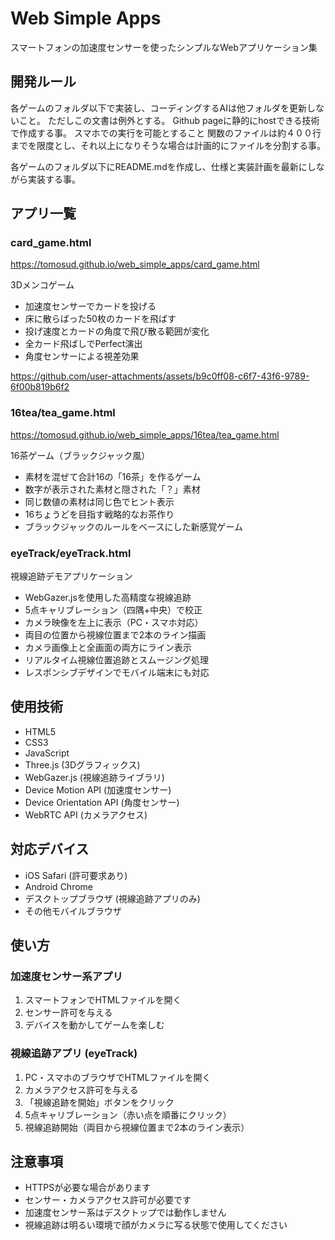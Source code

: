 # Web Simple Apps

スマートフォンの加速度センサーを使ったシンプルなWebアプリケーション集

## 開発ルール
各ゲームのフォルダ以下で実装し、コーディングするAIは他フォルダを更新しないこと。
ただしこの文書は例外とする。
Github pageに静的にhostできる技術で作成する事。
スマホでの実行を可能とすること
関数のファイルは約４００行までを限度とし、それ以上になりそうな場合は計画的にファイルを分割する事。

各ゲームのフォルダ以下にREADME.mdを作成し、仕様と実装計画を最新にしながら実装する事。


## アプリ一覧

### card_game.html

https://tomosud.github.io/web_simple_apps/card_game.html

3Dメンコゲーム
- 加速度センサーでカードを投げる
- 床に散らばった50枚のカードを飛ばす
- 投げ速度とカードの角度で飛び散る範囲が変化
- 全カード飛ばしでPerfect演出
- 角度センサーによる視差効果
  
https://github.com/user-attachments/assets/b9c0ff08-c6f7-43f6-9789-6f00b819b6f2

### 16tea/tea_game.html

https://tomosud.github.io/web_simple_apps/16tea/tea_game.html

16茶ゲーム（ブラックジャック風）
- 素材を混ぜて合計16の「16茶」を作るゲーム
- 数字が表示された素材と隠された「？」素材
- 同じ数値の素材は同じ色でヒント表示
- 16ちょうどを目指す戦略的なお茶作り
- ブラックジャックのルールをベースにした新感覚ゲーム

### eyeTrack/eyeTrack.html

視線追跡デモアプリケーション
- WebGazer.jsを使用した高精度な視線追跡
- 5点キャリブレーション（四隅+中央）で校正
- カメラ映像を左上に表示（PC・スマホ対応）
- 両目の位置から視線位置まで2本のライン描画
- カメラ画像上と全画面の両方にライン表示
- リアルタイム視線位置追跡とスムージング処理
- レスポンシブデザインでモバイル端末にも対応

## 使用技術
- HTML5
- CSS3
- JavaScript
- Three.js (3Dグラフィックス)
- WebGazer.js (視線追跡ライブラリ)
- Device Motion API (加速度センサー)
- Device Orientation API (角度センサー)
- WebRTC API (カメラアクセス)

## 対応デバイス
- iOS Safari (許可要求あり)
- Android Chrome
- デスクトップブラウザ (視線追跡アプリのみ)
- その他モバイルブラウザ

## 使い方

### 加速度センサー系アプリ
1. スマートフォンでHTMLファイルを開く
2. センサー許可を与える
3. デバイスを動かしてゲームを楽しむ

### 視線追跡アプリ (eyeTrack)
1. PC・スマホのブラウザでHTMLファイルを開く
2. カメラアクセス許可を与える
3. 「視線追跡を開始」ボタンをクリック
4. 5点キャリブレーション（赤い点を順番にクリック）
5. 視線追跡開始（両目から視線位置まで2本のライン表示）

## 注意事項
- HTTPSが必要な場合があります
- センサー・カメラアクセス許可が必要です
- 加速度センサー系はデスクトップでは動作しません
- 視線追跡は明るい環境で顔がカメラに写る状態で使用してください

